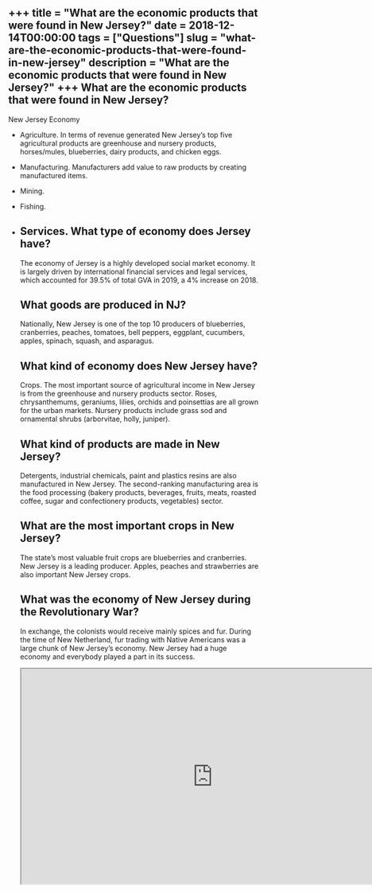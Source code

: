 +++
title = "What are the economic products that were found in New Jersey?"
date = 2018-12-14T00:00:00
tags = ["Questions"]
slug = "what-are-the-economic-products-that-were-found-in-new-jersey"
description = "What are the economic products that were found in New Jersey?"
+++
What are the economic products that were found in New Jersey?
-------------------------------------------------------------

New Jersey Economy

- Agriculture. In terms of revenue generated New Jersey’s top five agricultural products are greenhouse and nursery products, horses/mules, blueberries, dairy products, and chicken eggs.
- Manufacturing. Manufacturers add value to raw products by creating manufactured items.
- Mining.
- Fishing.
- Services. What type of economy does Jersey have?
    --------------------------------------
    
    The economy of Jersey is a highly developed social market economy. It is largely driven by international financial services and legal services, which accounted for 39.5% of total GVA in 2019, a 4% increase on 2018.
    
    What goods are produced in NJ?
    ------------------------------
    
    Nationally, New Jersey is one of the top 10 producers of blueberries, cranberries, peaches, tomatoes, bell peppers, eggplant, cucumbers, apples, spinach, squash, and asparagus.
    
    What kind of economy does New Jersey have?
    ------------------------------------------
    
    Crops. The most important source of agricultural income in New Jersey is from the greenhouse and nursery products sector. Roses, chrysanthemums, geraniums, lilies, orchids and poinsettias are all grown for the urban markets. Nursery products include grass sod and ornamental shrubs (arborvitae, holly, juniper).
    
    What kind of products are made in New Jersey?
    ---------------------------------------------
    
    Detergents, industrial chemicals, paint and plastics resins are also manufactured in New Jersey. The second-ranking manufacturing area is the food processing (bakery products, beverages, fruits, meats, roasted coffee, sugar and confectionery products, vegetables) sector.
    
    What are the most important crops in New Jersey?
    ------------------------------------------------
    
    The state’s most valuable fruit crops are blueberries and cranberries. New Jersey is a leading producer. Apples, peaches and strawberries are also important New Jersey crops.
    
    What was the economy of New Jersey during the Revolutionary War?
    ----------------------------------------------------------------
    
    In exchange, the colonists would receive mainly spices and fur. During the time of New Netherland, fur trading with Native Americans was a large chunk of New Jersey’s economy. New Jersey had a huge economy and everybody played a part in its success.
    
    <iframe allow="accelerometer; autoplay; clipboard-write; encrypted-media; gyroscope; picture-in-picture" allowfullscreen="" class="__youtube_prefs__  epyt-is-override  no-lazyload" data-no-lazy="1" data-origheight="433" data-origwidth="770" data-skipgform_ajax_framebjll="" height="433" id="_ytid_35272" loading="lazy" src="https://www.youtube.com/embed/VJqJnlLZ5IY?enablejsapi=1&autoplay=0&cc_load_policy=0&cc_lang_pref=&iv_load_policy=1&loop=0&modestbranding=0&rel=1&fs=1&playsinline=0&autohide=2&theme=dark&color=red&controls=1&" title="YouTube player" width="770"></iframe>